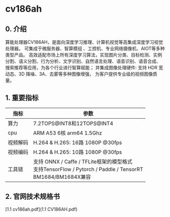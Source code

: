 # cv186ah
## 0. 介绍
算能处理器CV186AH，是面向深度学习推理、计算机视觉等高集成深度学习视觉处理器。
可集成于微服务器、智算模组 、工控机、专业网络摄像机、AIOT等多种类型产品。
高效适配市场上所有深度学习算法，实现图片分类、目标检测、实例分割、语义分割、行为分析、文字识别、自然语言处理、语音识别、语音合成、
搜索推荐等应用，为各个行业进行智算赋能；
并集成图像处理硬件: 支持 HDR 宽动态、3D 降噪、3A、去雾等多种图像增强，
为客户提供专业级的视频图像质量。

## 1. 重要指标
| 指标   | 参数                                                                                                       |
|------|----------------------------------------------------------------------------------------------------------|
| 算力   | 7.2TOPS@INT8和12TOPS@INT4                                                                                 |
| cpu  | ARM A53 6核 arm64 1.5Ghz                                                                                  |
| 视频解码 | H.264 & H.265: 16路 1080P @30fps                                                                          |
| 视频编码 | H.264 & H.265: 10路 1080P @30fps                                                                          |
| 工具链  | 支持 ONNX / Caffe / TFLite框架的模型格式 <br>支持TensorFlow / Pytorch / Paddle / TensorRT <br>BM1684/BM1684X兼容</br> |

## 2. 官网技术规格书
[1.1 cv186ah.pdf](1.1 CV186AH.pdf)